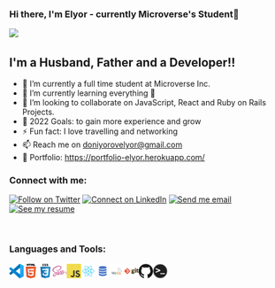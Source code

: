### Hi there, I'm Elyor - currently Microverse's Student👋

![](https://img.shields.io/badge/Microverse-blueviolet)

## I'm a Husband, Father and a Developer!!

- 🔭 I’m currently a full time student at Microverse Inc.
- 🌱 I’m currently learning everything 🤣
- 👯 I’m looking to collaborate on JavaScript, React and Ruby on Rails Projects.
- 🥅 2022 Goals: to gain more experience and grow
- ⚡ Fun fact: I love travelling and networking
- 📫 Reach me on doniyorovelyor@gmail.com
- 🔭 Portfolio: https://portfolio-elyor.herokuapp.com/


### Connect with me:


[![Follow on Twitter](https://img.shields.io/badge/--twitter?label=Twitter&logo=Twitter&style=social)](https://twitter.com/ELYOR15267848) [![Connect on LinkedIn](https://img.shields.io/badge/--linkedin?label=LinkedIn&logo=LinkedIn&style=social)](https://www.linkedin.com/in/elyor-doniyorov/) [![Send me email](https://img.shields.io/badge/--gmail?label=Gmail&logo=Gmail&style=social)](mailto:doniyorovelyor@gmail.com)[![See my resume](https://img.shields.io/badge/--resume?label=Resume&logo=resume&style=social)](https://docs.google.com/document/d/13cNdAyU89PSpzVD_iZp0HdGQJ_8uI2cwwZ2jBKQgzyw/edit?usp=sharing)

<br />

### Languages and Tools:

<img align="left" alt="Visual Studio Code" width="26px" src="https://raw.githubusercontent.com/github/explore/80688e429a7d4ef2fca1e82350fe8e3517d3494d/topics/visual-studio-code/visual-studio-code.png" />
<img align="left" alt="HTML5" width="26px" src="https://raw.githubusercontent.com/github/explore/80688e429a7d4ef2fca1e82350fe8e3517d3494d/topics/html/html.png" />
<img align="left" alt="CSS3" width="26px" src="https://raw.githubusercontent.com/github/explore/80688e429a7d4ef2fca1e82350fe8e3517d3494d/topics/css/css.png" />
<img align="left" alt="Sass" width="26px" src="https://raw.githubusercontent.com/github/explore/80688e429a7d4ef2fca1e82350fe8e3517d3494d/topics/sass/sass.png" />
<img align="left" alt="JavaScript" width="26px" src="https://raw.githubusercontent.com/github/explore/80688e429a7d4ef2fca1e82350fe8e3517d3494d/topics/javascript/javascript.png" />
<img align="left" alt="React" width="26px" src="https://raw.githubusercontent.com/github/explore/80688e429a7d4ef2fca1e82350fe8e3517d3494d/topics/react/react.png" />
<img align="left" alt="SQL" width="26px" src="https://raw.githubusercontent.com/github/explore/80688e429a7d4ef2fca1e82350fe8e3517d3494d/topics/sql/sql.png" />
<img align="left" alt="MySQL" width="26px" src="https://raw.githubusercontent.com/github/explore/80688e429a7d4ef2fca1e82350fe8e3517d3494d/topics/mysql/mysql.png" />
<img align="left" alt="Git" width="26px" src="https://raw.githubusercontent.com/github/explore/80688e429a7d4ef2fca1e82350fe8e3517d3494d/topics/git/git.png" />
<img align="left" alt="GitHub" width="26px" src="https://raw.githubusercontent.com/github/explore/78df643247d429f6cc873026c0622819ad797942/topics/github/github.png" />
<img align="left" alt="Terminal" width="26px" src="https://raw.githubusercontent.com/github/explore/80688e429a7d4ef2fca1e82350fe8e3517d3494d/topics/terminal/terminal.png" />

<br />
<br />
